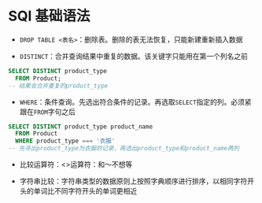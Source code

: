 # SQl 基础语法

- `DROP TABLE <表名>`：删除表。删除的表无法恢复，只能新建重新插入数据

- `DISTINCT`：合并查询结果中重复的数据。该关键字只能用在第一个列名之前

```sql
SELECT DISTINCT product_type
  FROM Product;
-- 结果会合并重复的product_type
```

- `WHERE`：条件查询。先选出符合条件的记录。再选取`SELECT`指定的列。必须紧跟在`FROM`字句之后

```sql
SELECT DISTINCT product_type product_name
  FROM Product
  WHERE product_type === '衣服'
-- 先寻出product_type为衣服的记录，再选出product_type和product_name两列
```

- 比较运算符：<>运算符：和～不想等

- 字符串比较：字符串类型的数据原则上按照字典顺序进行排序，以相同字符开头的单词比不同字符开头的单词更相近
